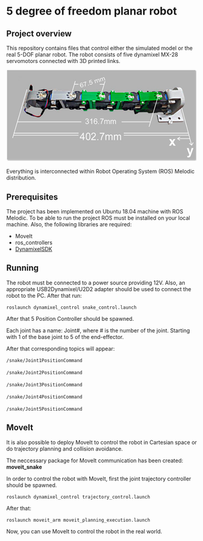 # 5 degree of freedom planar robot

## Project overview
This repository contains files that control either the simulated model or the real 5-DOF planar robot. The robot consists of five dynamixel MX-28 servomotors connected with 3D printed links.

![text](https://github.com/fenixkz/ros_snake_robot/blob/kinetic/5dofrobot.jpg)

Everything is interconnected within Robot Operating System (ROS) Melodic distribution. 

## Prerequisites 
The project has been implemented on Ubuntu 18.04 machine with ROS Melodic. To be able to run the project ROS must be installed on your local machine. Also, the following libraries are required:

  - MoveIt
  - ros_controllers
  - [DynamixelSDK](https://github.com/ROBOTIS-GIT/DynamixelSDK)

## Running

The robot must be connected to a power source providing 12V. Also, an appropriate USB2Dynamixel/U2D2 adapter should be used to connect the robot to the PC. After that run:
```
roslaunch dynamixel_control snake_control.launch
```
After that 5 Position Controller should be spawned.

Each joint has a name: Joint#, where # is the number of the joint. Starting with 1 of the base joint to 5 of the end-effector.

After that corresponding topics will appear:
```
/snake/Joint1PositionCommand

/snake/Joint2PositionCommand

/snake/Joint3PositionCommand

/snake/Joint4PositionCommand

/snake/Joint5PositionCommand
```
## MoveIt
It is also possible to deploy MoveIt to control the robot in Cartesian space or do trajectory planning and collision avoidance. 

The neccessary package for MoveIt communication has been created: **moveit_snake**

In order to control the robot with MoveIt, first the joint trajectory controller should be spawned.

```
roslaunch dynamixel_control trajectory_control.launch
```

After that:
```
roslaunch moveit_arm moveit_planning_execution.launch
```

Now, you can use MoveIt to control the robot in the real world.
